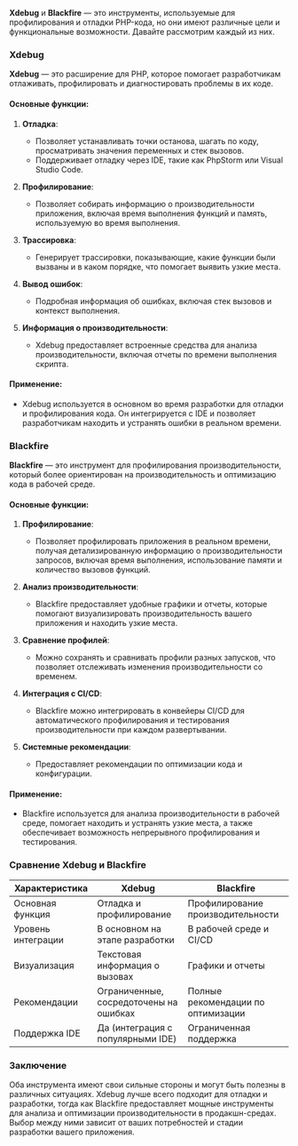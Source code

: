 **Xdebug** и **Blackfire** — это инструменты, используемые для профилирования и отладки PHP-кода, но они имеют различные цели и функциональные возможности. Давайте рассмотрим каждый из них.

### Xdebug

**Xdebug** — это расширение для PHP, которое помогает разработчикам отлаживать, профилировать и диагностировать проблемы в их коде.

#### Основные функции:

1. **Отладка**: 
   - Позволяет устанавливать точки останова, шагать по коду, просматривать значения переменных и стек вызовов.
   - Поддерживает отладку через IDE, такие как PhpStorm или Visual Studio Code.

2. **Профилирование**:
   - Позволяет собирать информацию о производительности приложения, включая время выполнения функций и память, используемую во время выполнения.

3. **Трассировка**:
   - Генерирует трассировки, показывающие, какие функции были вызваны и в каком порядке, что помогает выявить узкие места.

4. **Вывод ошибок**:
   - Подробная информация об ошибках, включая стек вызовов и контекст выполнения.

5. **Информация о производительности**:
   - Xdebug предоставляет встроенные средства для анализа производительности, включая отчеты по времени выполнения скрипта.

#### Применение:
- Xdebug используется в основном во время разработки для отладки и профилирования кода. Он интегрируется с IDE и позволяет разработчикам находить и устранять ошибки в реальном времени.

### Blackfire

**Blackfire** — это инструмент для профилирования производительности, который более ориентирован на производительность и оптимизацию кода в рабочей среде.

#### Основные функции:

1. **Профилирование**:
   - Позволяет профилировать приложения в реальном времени, получая детализированную информацию о производительности запросов, включая время выполнения, использование памяти и количество вызовов функций.

2. **Анализ производительности**:
   - Blackfire предоставляет удобные графики и отчеты, которые помогают визуализировать производительность вашего приложения и находить узкие места.

3. **Сравнение профилей**:
   - Можно сохранять и сравнивать профили разных запусков, что позволяет отслеживать изменения производительности со временем.

4. **Интеграция с CI/CD**:
   - Blackfire можно интегрировать в конвейеры CI/CD для автоматического профилирования и тестирования производительности при каждом развертывании.

5. **Системные рекомендации**:
   - Предоставляет рекомендации по оптимизации кода и конфигурации.

#### Применение:
- Blackfire используется для анализа производительности в рабочей среде, помогает находить и устранять узкие места, а также обеспечивает возможность непрерывного профилирования и тестирования.

### Сравнение Xdebug и Blackfire

| Характеристика       | Xdebug                               | Blackfire                          |
|----------------------|--------------------------------------|------------------------------------|
| Основная функция      | Отладка и профилирование             | Профилирование производительности   |
| Уровень интеграции   | В основном на этапе разработки       | В рабочей среде и CI/CD            |
| Визуализация         | Текстовая информация о вызовах       | Графики и отчеты                   |
| Рекомендации         | Ограниченные, сосредоточены на ошибках | Полные рекомендации по оптимизации  |
| Поддержка IDE        | Да (интеграция с популярными IDE)   | Ограниченная поддержка             |

### Заключение

Оба инструмента имеют свои сильные стороны и могут быть полезны в различных ситуациях. Xdebug лучше всего подходит для отладки и разработки, тогда как Blackfire предоставляет мощные инструменты для анализа и оптимизации производительности в продакшн-средах. Выбор между ними зависит от ваших потребностей и стадии разработки вашего приложения.
